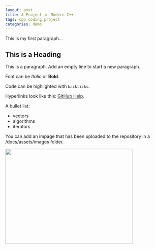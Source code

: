```yaml
---
layout: post
title: A Project in Modern C++
tags: cpp coding project
categories: demo
---
```


This is my first paragraph...

## This is a Heading

This is a paragraph. Add an empty line to start a new paragraph.

Font can be *Italic* or **Bold**.

Code can be highlighted with `backticks`.

Hyperlinks look like this: [GitHub Help](https://help.github.com/).

A bullet list:

- vectors
- algorithms
- iterators

You can add an impage that has been uploaded to the repository in a /docs/assets/images folder.

<img src="https://raw.githubusercontent.com/StephenHarney/main/docs/assets/images/Code.png" width="400" height="300">
